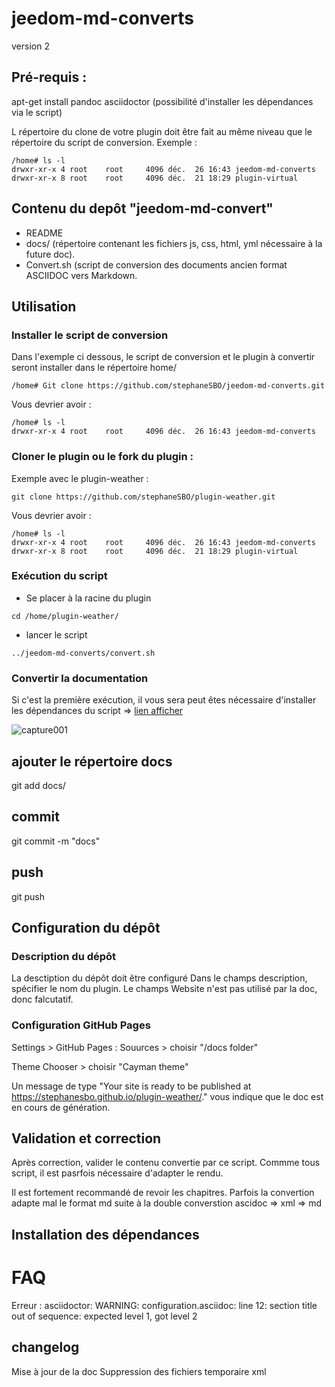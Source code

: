 # jeedom-md-converts

version 2

## Pré-requis :
apt-get install pandoc asciidoctor (possibilité d'installer les dépendances via le script)

L répertoire du clone de votre plugin doit être fait au même niveau que le répertoire du script de conversion.
Exemple : 

```
/home# ls -l
drwxr-xr-x 4 root    root     4096 déc.  26 16:43 jeedom-md-converts
drwxr-xr-x 8 root    root     4096 déc.  21 18:29 plugin-virtual
```

## Contenu du depôt "jeedom-md-convert"
- README
- docs/ (répertoire contenant les fichiers js, css, html, yml nécessaire à la future doc).
- Convert.sh (script de conversion des documents ancien format ASCIIDOC vers Markdown.

## Utilisation

### Installer le script de conversion 

Dans l'exemple ci dessous, le script de conversion et le plugin à convertir seront installer dans le répertoire home/
```
/home# Git clone https://github.com/stephaneSBO/jeedom-md-converts.git
```
Vous devrier avoir : 
```
/home# ls -l
drwxr-xr-x 4 root    root     4096 déc.  26 16:43 jeedom-md-converts
```

### Cloner le plugin ou le fork du plugin : 

Exemple avec le plugin-weather :
```
git clone https://github.com/stephaneSBO/plugin-weather.git
```

Vous devrier avoir : 
```
/home# ls -l
drwxr-xr-x 4 root    root     4096 déc.  26 16:43 jeedom-md-converts
drwxr-xr-x 8 root    root     4096 déc.  21 18:29 plugin-virtual
```

### Exécution du script 

- Se placer à la racine du plugin

```cd /home/plugin-weather/```

- lancer le script

```../jeedom-md-converts/convert.sh```

### Convertir la documentation

Si c'est la première exécution, il vous sera peut êtes nécessaire d'installer les dépendances du script =>  [lien afficher](#tocAnchor-1-1-9) 

![capture001](images/no_icon.png)

## ajouter le répertoire docs 

git add docs/

## commit 

git commit -m "docs"

## push

git push

## Configuration du dépôt

### Description du dépôt

La desctiption du dépôt doit être configuré 
Dans le champs description, spécifier le nom du plugin. 
Le champs Website n'est pas utilisé par la doc, donc falcutatif.

### Configuration GitHub Pages

Settings > GitHub Pages :
Souurces > choisir "/docs folder"

Theme Chooser > choisir "Cayman theme"

Un message de type "Your site is ready to be published at https://stephanesbo.github.io/plugin-weather/." vous indique que le doc est en cours de génération.

## Validation et correction

Après correction, valider le contenu convertie par ce script. Commme tous script, il est pasrfois nécessaire d'adapter le rendu.

Il est fortement recommandé de revoir les chapitres. Parfois la convertion adapte mal le format md suite à la double converstion ascidoc => xml => md

## Installation des dépendances

# FAQ

Erreur :
asciidoctor: WARNING: configuration.asciidoc: line 12: section title out of sequence: expected level 1, got level 2

## changelog
Mise à jour de la doc
Suppression des fichiers temporaire xml
 

